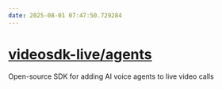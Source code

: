 ```yaml
---
date: 2025-08-01 07:47:50.729284
---
```


# [videosdk-live/agents](https://github.com/videosdk-live/agents)

Open-source SDK for adding AI voice agents to live video calls